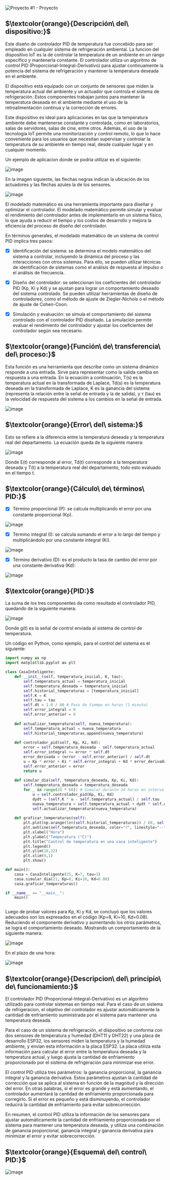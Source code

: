 ![Proyecto #1 - Proyecto](https://user-images.githubusercontent.com/46485082/231865472-c5512f07-7ed4-4264-a168-755b2fdeed73.png)



## $\textcolor{orange}{Descripción\ del\ dispositivo:}$

Este diseño de controlador PID de temperatura fue concebido para ser empleado en cualquier sistema de refrigeración ambiental.
La funcion del dispositivo  IoT es la de  controlar la temperatura de un ambiente en un rango específico y mantenerla constante. El controlador utiliza un algoritmo de control PID (Proporcional-Integral-Derivativo) para ajustar continuamente la potencia del sistema de refrigeración y mantener la temperatura deseada en el ambiente.

El dispositivo está equipado con un conjunto de sensores que miden la temperatura actual del ambiente y un actuador que controla el sistema de refrigeración. Estos componentes trabajan juntos para mantener la temperatura deseada en el ambiente mediante el uso de la retroalimentación continua y la corrección de errores.

Este dispositivo es ideal para aplicaciones en las que la temperatura ambiente debe mantenerse constante y controlada, como en laboratorios, salas de servidores, salas de cine, entre otros. Además, el uso de la tecnología IoT permite una monitorización y control remoto, lo que lo hace conveniente para los usuarios que necesitan supervisar y controlar la temperatura de su ambiente en tiempo real, desde cualquier lugar y en cualquier momento.



Un ejemplo de aplicacion donde se podria utilizar es el siguiente:

![image](https://user-images.githubusercontent.com/46485082/232330151-95e00975-c406-459d-9b26-b272c60c4625.png)

En la imagen siguiente, las flechas negras indican la ubicación de los actuadores y las flechas azules la de los sensores.

![image](https://user-images.githubusercontent.com/46485082/235246291-2ebb14f0-7052-40ea-b790-83b55cadb9e6.png)

El modelado matemático es una herramienta importante para diseñar y optimizar el controlador. El modelado matemático permite simular y evaluar el rendimiento del controlador antes de implementarlo en un sistema físico, lo que ayuda a reducir el tiempo y los costos de desarrollo y mejora la eficiencia del proceso de diseño del controlador.

En términos generales, el modelado matemático de un sistema de control PID implica tres pasos:

- [x] Identificación del sistema: se determina el modelo matemático del sistema a controlar, incluyendo la dinámica del proceso y las interacciones con otros sistemas.       Para ello, se pueden utilizar técnicas de identificación de sistemas como el análisis de respuesta al impulso o el análisis de frecuencia.

- [x] Diseño del controlador: se seleccionan los coeficientes del controlador PID (Kp, Ki y Kd) y se ajustan para lograr un comportamiento
      deseado del sistema  controlado. Se pueden utilizar herramientas de diseño de controladores, como el método de ajuste de 
      Ziegler-Nichols o el método de ajuste de Cohen-Coon.

- [x] Simulación y evaluación: se simula el comportamiento del sistema controlado con el controlador PID diseñado. La simulación permite evaluar el 
      rendimiento del  controlador y ajustar los coeficientes del controlador según sea necesario.


## $\textcolor{orange}{Función\ de\ transferencia\ del\ proceso:}$

Esta función es una herramienta que describe como un sistema dinámico responde a una entrada. Sirve
para representar como la salida cambia en respuesta a una entrada. En la ecuación a continuación, T(s)
es la temperatura actual en la transformada de Laplace, Td(s) es la temperatura deseada en la
transformada de Laplace, K es la ganancia del sistema (representa la relación entre la señal de entrada y
la de salida), y τ (tau) es la velocidad de respuesta del sistema a los cambios en la señal de entrada.

![image](https://user-images.githubusercontent.com/46485082/235377585-665e762b-443c-4d91-8492-78dbda22d22b.png)


## $\textcolor{orange}{Error\ del\ sistema:}$

Esto se refiere a la diferencia entre la temperatura deseada y la temperatura real del departamento. La
ecuación queda de la siguiente manera:

![image](https://user-images.githubusercontent.com/46485082/235377606-12f325b7-da8a-4e28-83c8-f1d6391b5e7e.png)


Donde E(t) corresponde al error, Td(t) corresponde a la temperatura deseada y T(t) a la temperatura real
del departamento, todo esto evaluado en el tiempo t.

## $\textcolor{orange}{Cálculo\ de\ términos\ PID:}$

- [x] Término proporcional (P): se calcula multiplicando el error por una constante proporcional (Kp).

![image](https://user-images.githubusercontent.com/46485082/235377627-fc4972aa-cbba-4578-8f7d-8654392326ee.png)


- [x] Término integral (I): se calcula sumando el error a lo largo del tiempo y multiplicándolo por una constante integral (Ki).


![image](https://user-images.githubusercontent.com/46485082/235377405-3f7a6c2e-edd5-4042-a96e-9bf8a6419b27.png)


- [x] Término derivativo (D): es el producto la tasa de cambio del error por una constante derivativa (Kd):

![image](https://user-images.githubusercontent.com/46485082/235377670-52301a6e-2dc9-4fc8-9a90-b7d48c47d518.png)

## $\textcolor{orange}{PID:}$

La suma de los tres componentes da como resultado el controlador PID, quedando de la siguiente
manera:


![image](https://user-images.githubusercontent.com/46485082/235377686-b1ec9275-2eee-4318-ade8-1a49707965bc.png)


Donde g(t) es la señal de control enviada al sistema de control de temperatura.

Un código en Python, como ejemplo, para el control del sistema es el siguiente:


```python
import numpy as np
import matplotlib.pyplot as plt

class CasaInteligente:
    def __init__(self, temperatura_inicial, K, tau):
        self.temperatura_actual = temperatura_inicial
        self.temperatura_deseada = temperatura_inicial
        self.historial_temperaturas = [temperatura_inicial]
        self.K = K
        self.tau = tau
        self.dt = 1.0 / 60 # Paso de tiempo en horas (1 minuto)
        self.error_integral = 0
        self.error_anterior = 0
        
    def actualizar_temperatura(self, nueva_temperatura):
        self.temperatura_actual = nueva_temperatura
        self.historial_temperaturas.append(nueva_temperatura)
        
    def controlador_pid(self, Kp, Ki, Kd):
        error = self.temperatura_deseada - self.temperatura_actual
        self.error_integral += error * self.dt
        error_derivada = (error - self.error_anterior) / self.dt
        u = Kp * error + Ki * self.error_integral + Kd * error_derivada
        self.error_anterior = error
        return u
    
    def simular_dia(self, temperatura_deseada, Kp, Ki, Kd):
        self.temperatura_deseada = temperatura_deseada
        for _ in range(24 * 60): # Simular durante 24 horas en intervalos de 1 minuto
            u = self.controlador_pid(Kp, Ki, Kd)
            dydt = (self.K * u - self.temperatura_actual) / self.tau
            nueva_temperatura = self.temperatura_actual + dydt * self.dt
            self.actualizar_temperatura(nueva_temperatura)
    
    def graficar_temperaturas(self):
        plt.plot(np.arange(len(self.historial_temperaturas)) / 60, self.historial_temperaturas, label="Temperatura")
        plt.axhline(self.temperatura_deseada, color="r", linestyle="--", label="Temperatura deseada")
        plt.xlabel("Hora")
        plt.ylabel("Temperatura (°C)")
        plt.title("Control de temperatura en una casa inteligente")
        plt.legend()
        plt.ylim(20,22)
        plt.xlim(0,1)
        plt.show()

def main():
    casa = CasaInteligente(25, K=7, tau=3)
    casa.simular_dia(21, Kp=8, Ki=10, Kd=0.08)
    casa.graficar_temperaturas()

if __name__ == "__main__":
    main()



```

Luego de probar valores para Kp, Ki y Kd, se concluyó que los valores adecuados son los expresados en el
código (Kp=8, Ki=10, Kd=0.08). Reduciendo el componente derivativo y aumentando los otros
parámetros, se logra el comportamiento deseado. Mostrando un comportamiento de la siguiente
manera:

![image](https://user-images.githubusercontent.com/46485082/235377484-b013c4a4-07ca-43e4-9204-27f877e42695.png)



En el plazo de una hora:

![image](https://user-images.githubusercontent.com/46485082/235377494-a79899ef-d915-4432-b451-ce53cc5147cf.png)




## $\textcolor{orange}{Descripcion\ del\ principio\ de\ funcionamiento:}$

El controlador PID (Proporcional-Integral-Derivativo) es un algoritmo utilizado para controlar sistemas en tiempo real. Para el caso de un sistema de refrigeracion, el objetivo del controlador es ajustar automáticamente la cantidad de enfriamiento suministrada por el sistema para mantener una temperatura deseada.

Para el caso de un sistema de refrigeración, el dispositivo se conforma con dos sensores de temperatura y humedad (DHT11 y DHT22) y una placa de desarrollo ESP32, los sensores miden la temperatura y la humedad ambiente, y envían esta información a la placa ESP32. La placa utiliza esta información para calcular el error entre la temperatura deseada y la temperatura actual, y luego ajusta la cantidad de enfriamiento proporcionado por el sistema de refrigeración para minimizar ese error.

El control PID utiliza tres parámetros: la ganancia proporcional, la ganancia integral y la ganancia derivativa. Estos parámetros ajustan la cantidad de corrección que se aplica al sistema en función de la magnitud y la dirección del error. En otras palabras, si el error es grande y está aumentando, el controlador aumentará la cantidad de enfriamiento proporcionada para corregirlo. Si el error es pequeño y está disminuyendo, el controlador reducirá la cantidad de enfriamiento para evitar sobrecorrección.

En resumen, el control PID  utiliza la información de los sensores para ajustar automáticamente la cantidad de enfriamiento proporcionada por el sistema para mantener una temperatura deseada, y utiliza una combinación de ganancia proporcional, ganancia integral y ganancia derivativa para minimizar el error y evitar sobrecorrección.

## $\textcolor{orange}{Esquema\ del\ control\ PID:}$

![image](https://user-images.githubusercontent.com/46485082/235324427-de49fe65-964a-44b6-a239-a0823613a980.png)








